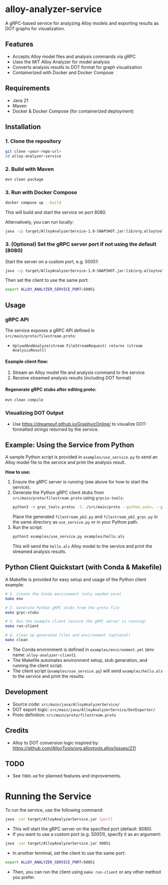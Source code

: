 # alloy-analyzer-service

A gRPC-based service for analyzing Alloy models and exporting results as DOT graphs for visualization.

## Features
- Accepts Alloy model files and analysis commands via gRPC
- Uses the MIT Alloy Analyzer for model analysis
- Converts analysis results to DOT format for graph visualization
- Containerized with Docker and Docker Compose

## Requirements
- Java 21
- Maven
- Docker & Docker Compose (for containerized deployment)

## Installation

### 1. Clone the repository
```bash
git clone <your-repo-url>
cd alloy-analyzer-service
```

### 2. Build with Maven
```bash
mvn clean package
```

### 3. Run with Docker Compose
```bash
docker compose up --build
```
This will build and start the service on port 8080.

Alternatively, you can run locally:
```bash
java -cp target/AlloyAnalyzerService-1.0-SNAPSHOT.jar:lib/org.alloytools.alloy.dist.jar Main
```

### 3. (Optional) Set the gRPC server port if not using the default (8080)
   Start the server on a custom port, e.g. 50051:
```bash
java -cp target/AlloyAnalyzerService-1.0-SNAPSHOT.jar:lib/org.alloytools.alloy.dist.jar Main 50051
```

Then set the client to use the same port:
```bash
export ALLOY_ANALYZER_SERVICE_PORT=50051
```

## Usage

### gRPC API
The service exposes a gRPC API defined in `src/main/proto/filestream.proto`:
- `UploadAndAnalyze(stream FileStreamRequest) returns (stream AnalysisResult)`

#### Example client flow:
1. Stream an Alloy model file and analysis command to the service
2. Receive streamed analysis results (including DOT format)

#### Regenerate gRPC stubs after editing proto:
```bash
mvn clean compile
```

### Visualizing DOT Output
- Use https://dreampuf.github.io/GraphvizOnline/ to visualize DOT-formatted strings returned by the service.

## Example: Using the Service from Python

A sample Python script is provided in `examples/use_service.py` to send an Alloy model file to the service and print the analysis result.

**How to use:**
1. Ensure the gRPC server is running (see above for how to start the service).
2. Generate the Python gRPC client stubs from `src/main/proto/filestream.proto` using `grpcio-tools`:
   ```bash
   python3 -m grpc_tools.protoc -I../src/main/proto --python_out=. --grpc_python_out=. ../src/main/proto/filestream.proto
   ```
   Place the generated `filestream_pb2.py` and `filestream_pb2_grpc.py` in the same directory as `use_service.py` or in your Python path.
3. Run the script:
   ```bash
   python3 examples/use_service.py examples/hello.als
   ```
   This will send the `hello.als` Alloy model to the service and print the streamed analysis results.

## Python Client Quickstart (with Conda & Makefile)

A Makefile is provided for easy setup and usage of the Python client example:

```bash
# 1. Create the Conda environment (only needed once)
make env

# 2. Generate Python gRPC stubs from the proto file
make grpc-stubs

# 3. Run the example client (ensure the gRPC server is running)
make run-client

# 4. Clean up generated files and environment (optional)
make clean
```

- The Conda environment is defined in `examples/environment.yml` (env name: `alloy-analyzer-client`).
- The Makefile automates environment setup, stub generation, and running the client script.
- The client script (`examples/use_service.py`) will send `examples/hello.als` to the service and print the results.

## Development
- Source code: `src/main/java/AlloyAnalyzerService/`
- DOT export logic: `src/main/java/AlloyAnalyzerService/DotExporter/`
- Proto definition: `src/main/proto/filestream.proto`

## Credits
- Alloy to DOT conversion logic inspired by: https://github.com/AlloyTools/org.alloytools.alloy/issues/211

## TODO
- See `TODO.md` for planned features and improvements.

# Running the Service

To run the service, use the following command:

```bash
java -jar target/AlloyAnalyzerService.jar [port]
```

- This will start the gRPC server on the specified port (default: 8080).
- If you want to use a custom port (e.g. 50051), specify it as an argument:

```bash
java -jar target/AlloyAnalyzerService.jar 50051
```

- In another terminal, set the client to use the same port:

```bash
export ALLOY_ANALYZER_SERVICE_PORT=50051
```

- Then, you can run the client using `make run-client` or any other method you prefer.
